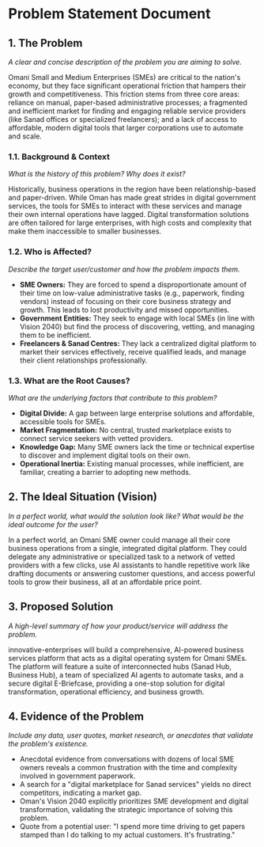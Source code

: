 
# Problem Statement Document

## 1. The Problem
*A clear and concise description of the problem you are aiming to solve.*

Omani Small and Medium Enterprises (SMEs) are critical to the nation's economy, but they face significant operational friction that hampers their growth and competitiveness. This friction stems from three core areas: reliance on manual, paper-based administrative processes; a fragmented and inefficient market for finding and engaging reliable service providers (like Sanad offices or specialized freelancers); and a lack of access to affordable, modern digital tools that larger corporations use to automate and scale.

### 1.1. Background & Context
*What is the history of this problem? Why does it exist?*

Historically, business operations in the region have been relationship-based and paper-driven. While Oman has made great strides in digital government services, the tools for SMEs to interact with these services and manage their own internal operations have lagged. Digital transformation solutions are often tailored for large enterprises, with high costs and complexity that make them inaccessible to smaller businesses.

### 1.2. Who is Affected?
*Describe the target user/customer and how the problem impacts them.*

- **SME Owners:** They are forced to spend a disproportionate amount of their time on low-value administrative tasks (e.g., paperwork, finding vendors) instead of focusing on their core business strategy and growth. This leads to lost productivity and missed opportunities.
- **Government Entities:** They seek to engage with local SMEs (in line with Vision 2040) but find the process of discovering, vetting, and managing them to be inefficient.
- **Freelancers & Sanad Centres:** They lack a centralized digital platform to market their services effectively, receive qualified leads, and manage their client relationships professionally.

### 1.3. What are the Root Causes?
*What are the underlying factors that contribute to this problem?*

- **Digital Divide:** A gap between large enterprise solutions and affordable, accessible tools for SMEs.
- **Market Fragmentation:** No central, trusted marketplace exists to connect service seekers with vetted providers.
- **Knowledge Gap:** Many SME owners lack the time or technical expertise to discover and implement digital tools on their own.
- **Operational Inertia:** Existing manual processes, while inefficient, are familiar, creating a barrier to adopting new methods.

## 2. The Ideal Situation (Vision)
*In a perfect world, what would the solution look like? What would be the ideal outcome for the user?*

In a perfect world, an Omani SME owner could manage all their core business operations from a single, integrated digital platform. They could delegate any administrative or specialized task to a network of vetted providers with a few clicks, use AI assistants to handle repetitive work like drafting documents or answering customer questions, and access powerful tools to grow their business, all at an affordable price point.

## 3. Proposed Solution
*A high-level summary of how your product/service will address the problem.*

innovative-enterprises will build a comprehensive, AI-powered business services platform that acts as a digital operating system for Omani SMEs. The platform will feature a suite of interconnected hubs (Sanad Hub, Business Hub), a team of specialized AI agents to automate tasks, and a secure digital E-Briefcase, providing a one-stop solution for digital transformation, operational efficiency, and business growth.

## 4. Evidence of the Problem
*Include any data, user quotes, market research, or anecdotes that validate the problem's existence.*

- Anecdotal evidence from conversations with dozens of local SME owners reveals a common frustration with the time and complexity involved in government paperwork.
- A search for a "digital marketplace for Sanad services" yields no direct competitors, indicating a market gap.
- Oman's Vision 2040 explicitly prioritizes SME development and digital transformation, validating the strategic importance of solving this problem.
- Quote from a potential user: "I spend more time driving to get papers stamped than I do talking to my actual customers. It's frustrating."

    